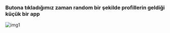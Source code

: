 <h3>Butona tıkladığımız zaman random bir şekilde profillerin geldiği küçük bir app</h3>



![img1](https://github.com/emrahbyz/RandomProfileGenerator/assets/146847947/9e682230-86ce-49cc-8ca5-6e1affb5b05c)

